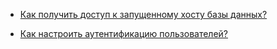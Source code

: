 * [Как получить доступ к запущенному хосту базы данных?](#db-access)

* [Как настроить аутентификацию пользователей?](#auth-user)
